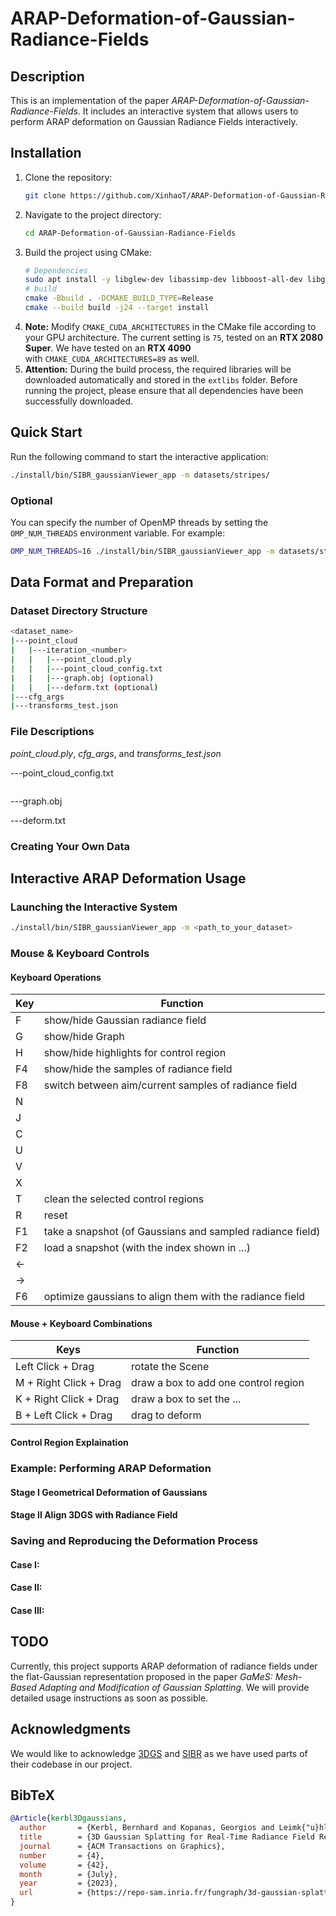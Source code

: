 # ARAP-Deformation-of-Gaussian-Radiance-Fields

## Description

This is an implementation of the paper *ARAP-Deformation-of-Gaussian-Radiance-Fields*. It includes an interactive system that allows users to perform ARAP deformation on Gaussian Radiance Fields interactively.

## Installation

1. Clone the repository:
   ```bash
   git clone https://github.com/XinhaoT/ARAP-Deformation-of-Gaussian-Radiance-Fields.git
   ```
2. Navigate to the project directory:
   ```bash
   cd ARAP-Deformation-of-Gaussian-Radiance-Fields
   ```
3. Build the project using CMake:
   ```bash
   # Dependencies
   sudo apt install -y libglew-dev libassimp-dev libboost-all-dev libgtk-3-dev libopencv-dev libglfw3-dev libavdevice-dev libavcodec-dev libeigen3-dev libxxf86vm-dev libembree-dev
   # build
   cmake -Bbuild . -DCMAKE_BUILD_TYPE=Release
   cmake --build build -j24 --target install
   ```
4. **Note:** Modify `CMAKE_CUDA_ARCHITECTURES` in the CMake file according to your GPU architecture. The current setting is `75`, tested on an **RTX 2080 Super**. We have tested on an **RTX 4090** with `CMAKE_CUDA_ARCHITECTURES=89` as well.
5. **Attention:** During the build process, the required libraries will be downloaded automatically and stored in the `extlibs` folder. Before running the project, please ensure that all dependencies have been successfully downloaded.

## Quick Start

Run the following command to start the interactive application:

```bash
./install/bin/SIBR_gaussianViewer_app -m datasets/stripes/
```

### Optional

You can specify the number of OpenMP threads by setting the `OMP_NUM_THREADS` environment variable. For example:

```bash
OMP_NUM_THREADS=16 ./install/bin/SIBR_gaussianViewer_app -m datasets/stripes/
```


## Data Format and Preparation

### Dataset Directory Structure
```bash
<dataset_name>
|---point_cloud
|   |---iteration_<number>
|   |   |---point_cloud.ply
|   |   |---point_cloud_config.txt
|   |   |---graph.obj (optional)
|   |   |---deform.txt (optional)
|---cfg_args
|---transforms_test.json
```

### File Descriptions
*point_cloud.ply*, *cfg_args*, and *transforms_test.json* 



---point_cloud_config.txt
```bash

```


---graph.obj



---deform.txt


### Creating Your Own Data


## Interactive ARAP Deformation Usage

### Launching the Interactive System
   ```bash
   ./install/bin/SIBR_gaussianViewer_app -m <path_to_your_dataset>
   ```

### Mouse & Keyboard Controls

#### Keyboard Operations
| Key | Function |
|-----|----------|
| F | show/hide Gaussian radiance field |
| G | show/hide Graph |
| H | show/hide highlights for control region |
| F4 | show/hide the samples of radiance field |
| F8 | switch between aim/current samples of radiance field |
| N |  |
| J |  |
| C |  |
| U |  |
| V |  |
| X |  |
| T | clean the selected control regions |
| R | reset |
| F1 | take a snapshot (of Gaussians and sampled radiance field) |
| F2 | load a snapshot (with the index shown in ...) |
| <- |  |
| -> |  |
| F6 | optimize gaussians to align them with the radiance field |


#### Mouse + Keyboard Combinations
| Keys | Function |
|------|----------|
| Left Click + Drag | rotate the Scene |
| M + Right Click + Drag | draw a box to add one control region |
| K + Right Click + Drag | draw a box to set the ...|
| B + Left Click + Drag | drag to deform |

#### Control Region Explaination




### Example: Performing ARAP Deformation

#### Stage I Geometrical Deformation of Gaussians

#### Stage II Align 3DGS with Radiance Field

### Saving and Reproducing the Deformation Process

#### Case I:

#### Case II:

#### Case III:


## TODO

Currently, this project supports ARAP deformation of radiance fields under the flat-Gaussian representation proposed in the paper *GaMeS: Mesh-Based Adapting and Modification of Gaussian Splatting*. We will provide detailed usage instructions as soon as possible.

## Acknowledgments

We would like to acknowledge [3DGS](https://github.com/graphdeco-inria/gaussian-splatting) and [SIBR](https://sibr.gitlabpages.inria.fr/) as we have used parts of their codebase in our project.

## BibTeX

```bibtex
@Article{kerbl3Dgaussians,
  author       = {Kerbl, Bernhard and Kopanas, Georgios and Leimk{"u}hler, Thomas and Drettakis, George},
  title        = {3D Gaussian Splatting for Real-Time Radiance Field Rendering},
  journal      = {ACM Transactions on Graphics},
  number       = {4},
  volume       = {42},
  month        = {July},
  year         = {2023},
  url          = {https://repo-sam.inria.fr/fungraph/3d-gaussian-splatting/}
}
```

